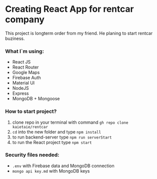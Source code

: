 # Creating React App for rentcar company

This project is longterm order from my friend. He planing to start rentcar buziness. 

### What I`m using:
* React JS
* React Router
* Google Maps
* Firebase Auth
* Material UI
* NodeJS 
* Express
* MongoDB + Mongoose

### How to start project?

1. clone repo in your terminal with command `gh repo clone kaietaie/rentcar`
2. `cd` into the new folder and type `npm install`
3. to run backend-server type `npm run serverStart`
4. to run the React project type `npm start`

### Security files needed:
* `.env` with Firebase data and MongoDB connection
* `mongo api key.md` with MongoDB keys
